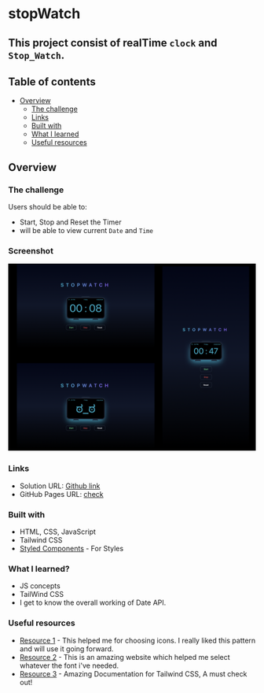 # **stopWatch**

## This project consist of realTime `clock` and `Stop_Watch`.

## Table of contents

- [Overview](#overview)
  - [The challenge](#the-challenge)
  - [Links](#links)
  - [Built with](#built-with)
  - [What I learned](#what-i-learned)
  - [Useful resources](#useful-resources)

## Overview

### The challenge

Users should be able to:

- Start, Stop and Reset the Timer
- will be able to view current `Date` and `Time`

### Screenshot

![View](./Images/ss.png)

### Links

- Solution URL: [Github link](https://github.com/Rataash99/stopWatch)
- GitHub Pages URL: [check](https://rataash99.github.io/stopWatch/)

### Built with

- HTML, CSS, JavaScript
- Tailwind CSS
- [Styled Components](https://fontawesome.com) - For Styles

### What I learned?

- JS concepts
- TailWind CSS
- I get to know the overall working of Date API.

### Useful resources

- [Resource 1](https://www.fontawesome.com) - This helped me for choosing icons. I really liked this pattern and will use it going forward.
- [Resource 2](https://fonts.google.com) - This is an amazing website which helped me select whatever the font i've needed.
- [Resource 3](https://tailwindcss.com/docs/installation) - Amazing Documentation for Tailwind CSS, A must check out!

